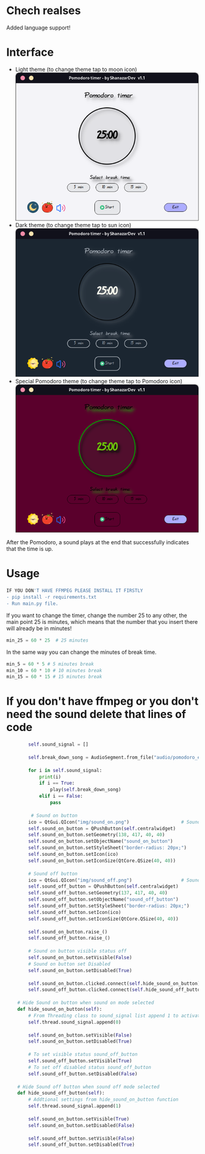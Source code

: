 # Chech realses
Added language support!


# Interface 
- Light theme (to change theme tap to moon icon)
![Pomodoro Light theme](/img/Light_theme.png)
- Dark theme (to change theme tap to sun icon)
![Pomodoro Dark theme](/img/Dark_theme.png)
- Special Pomodoro theme (to change theme tap to Pomodoro icon)
![Pomodoro theme](/img/Pomodoro_theme.png)

After the Pomodoro, a sound plays at the end that successfully indicates that the time is up.



 # Usage
  
  ```bash
  IF YOU DON'T HAVE FFMPEG PLEASE INSTALL IT FIRSTLY
  - pip install -r requirements.txt
  - Run main.py file.
  ```` 
  
If you want to change the timer, change the number 25 to any other, the main point 25 is minutes, which means that the number that you insert there will already be in minutes!
  
```python
min_25 = 60 * 25  # 25 minutes 
```
In the same way you can change the minutes of break time.

```python
min_5 = 60 * 5 # 5 minutes break 
min_10 = 60 * 10 # 10 minutes break
min_15 = 60 * 15 # 15 minutes break
```

# If you don't have ffmpeg or you don't need the sound delete that lines of code
```python
        self.sound_signal = []

        self.break_down_song = AudioSegment.from_file("audio/pomodoro_end.mp3")
        
        for i in self.sound_signal:
            print(i)
            if i == True:
                play(self.break_down_song)
            elif i == False:
                pass
 
         # Sound on button
        ico = QtGui.QIcon("img/sound_on.png")                   # Sound on ico
        self.sound_on_button = QPushButton(self.centralwidget)
        self.sound_on_button.setGeometry(138, 417, 40, 40)
        self.sound_on_button.setObjectName("sound_on_button")
        self.sound_on_button.setStyleSheet("border-radius: 20px;")
        self.sound_on_button.setIcon(ico)
        self.sound_on_button.setIconSize(QtCore.QSize(40, 40))

        # Sound off button
        ico = QtGui.QIcon("img/sound_off.png")                  # Sound off ico
        self.sound_off_button = QPushButton(self.centralwidget)
        self.sound_off_button.setGeometry(137, 417, 40, 40)
        self.sound_off_button.setObjectName("sound_off_button")
        self.sound_off_button.setStyleSheet("border-radius: 20px;")
        self.sound_off_button.setIcon(ico)
        self.sound_off_button.setIconSize(QtCore.QSize(40, 40))
        
        self.sound_on_button.raise_()
        self.sound_off_button.raise_()
        
        # Sound on button visible status off
        self.sound_on_button.setVisible(False)
        # Sound on button set Disabled
        self.sound_on_button.setDisabled(True)
        
        self.sound_on_button.clicked.connect(self.hide_sound_on_button)
        self.sound_off_button.clicked.connect(self.hide_sound_off_button)
        
    # Hide Sound on button when sound on mode selected
    def hide_sound_on_button(self):
        # From Threading class to sound_signal list append 1 to activate mode
        self.thread.sound_signal.append(0)

        self.sound_on_button.setVisible(False)
        self.sound_on_button.setDisabled(True)

        # To set visible status sound_off_button
        self.sound_off_button.setVisible(True)
        # To set off disabled status sound_off_button
        self.sound_off_button.setDisabled(False)
        
    # Hide Sound off button when sound off mode selected
    def hide_sound_off_button(self):
        # Addtional settings from hide_sound_on_button function
        self.thread.sound_signal.append(1)

        self.sound_on_button.setVisible(True)
        self.sound_on_button.setDisabled(False)

        self.sound_off_button.setVisible(False)
        self.sound_off_button.setDisabled(True)
```
